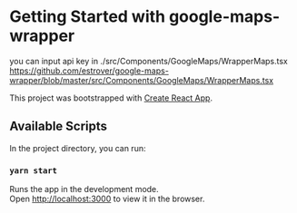 # Getting Started with google-maps-wrapper

you can input api key in ./src/Components/GoogleMaps/WrapperMaps.tsx 
https://github.com/estrover/google-maps-wrapper/blob/master/src/Components/GoogleMaps/WrapperMaps.tsx

This project was bootstrapped with [Create React App](https://github.com/facebook/create-react-app).

## Available Scripts

In the project directory, you can run:

### `yarn start`

Runs the app in the development mode.\
Open [http://localhost:3000](http://localhost:3000) to view it in the browser.
